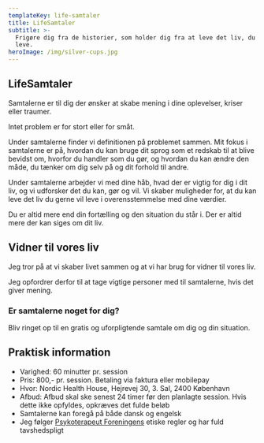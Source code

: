 ```yaml
---
templateKey: life-samtaler
title: LifeSamtaler
subtitle: >-
  Frigøre dig fra de historier, som holder dig fra at leve det liv, du gerne vil
  leve.
heroImage: /img/silver-cups.jpg
---
```

## LifeSamtaler

Samtalerne er til dig der ønsker at skabe mening i dine oplevelser, kriser eller traumer. 

Intet problem er for stort eller for småt. 

Under samtalerne finder vi definitionen på problemet sammen. Mit fokus i samtalerne er på, hvordan du kan bruge dit sprog som et redskab til at blive bevidst om, hvorfor du handler som du gør, og hvordan du kan ændre den måde, du tænker om dig selv på og dit forhold til andre.

Under samtalerne arbejder vi med dine håb, hvad der er vigtig for dig i dit liv, og vi udforsker det du kan, gør og vil. Vi skaber muligheder for, at du kan leve det liv du gerne vil leve i overensstemmelse med dine værdier.

Du er altid mere end din fortælling og den situation du står i. Der er altid mere der kan siges om dit liv.

## Vidner til vores liv

Jeg tror på at vi skaber livet sammen og at vi har brug for vidner til vores liv. 

Jeg opfordrer derfor til at tage vigtige personer med til samtalerne, hvis det giver mening.  

### Er samtalerne noget for dig?

Bliv ringet op til en gratis og uforpligtende samtale om dig og din situation.

## Praktisk information

* Varighed: 60 minutter pr. session
* Pris: 800,- pr. session. Betaling via faktura eller mobilepay
* Hvor: Nordic Health House, Hejrevej 30, 3. Sal, 2400 København
* Afbud: Afbud skal ske senest 24 timer før den planlagte session. Hvis dette ikke opfyldes, opkræves det fulde beløb
* Samtalerne kan foregå på både dansk og engelsk
* Jeg følger [Psykoterapeut Foreningens](https://psykoterapeutforeningen.dk/wp-content/uploads/2015/11/Etikfolder.pdf) etiske regler og har fuld tavshedspligt
